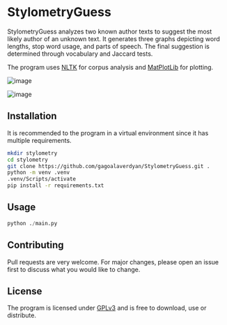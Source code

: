 # StylometryGuess

StylometryGuess analyzes two known author texts to suggest the most likely author of an unknown text. It generates three graphs depicting word lengths, stop word usage, and parts of speech. The final suggestion is determined through vocabulary and Jaccard tests.

The program uses [NLTK](https://www.nltk.org/) for corpus analysis and [MatPlotLib](https://matplotlib.org/) for plotting.

![image](https://i.imgur.com/BzkyXYv.png)

![image](https://i.imgur.com/z7NTQK5.png)

## Installation

It is recommended to the program in a virtual environment since it has multiple requirements.

```bash
mkdir stylometry
cd stylometry
git clone https://github.com/gagoalaverdyan/StylometryGuess.git .
python -m venv .venv
.venv/Scripts/activate
pip install -r requirements.txt
```

## Usage

```python
python ./main.py
```

## Contributing

Pull requests are very welcome. For major changes, please open an issue first
to discuss what you would like to change.

## License

The program is licensed under [GPLv3](https://www.gnu.org/licenses/gpl-3.0.en.html) and is free to download, use or distribute.